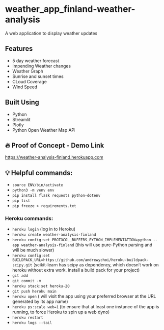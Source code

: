 # weather_app_finland-weather-analysis
A web application to display weather updates

## Features

- 5 day weather forecast
- Impending Weather changes
- Weather Graph
- Sunrise and sunset times
- CLoud Coverage
- Wind Speed

## Built Using

- Python
- Streamlit
- Plotly
- Python Open Weather Map API

## :fire: Proof of Concept - Demo Link

https://weather-analysis-finland.herokuapp.com

## :bulb: Helpful commands:
- `source ENV/bin/activate`
- `python3 -m venv env`
- `pip install flask requests python-dotenv`
- `pip list`
- `pip freeze > requirements.txt`

### Heroku commands:
- `heroku login` (log in to Heroku)
- `heroku create weather-analysis-finland`
- `heroku config:set PROTOCOL_BUFFERS_PYTHON_IMPLEMENTATION=python --app weather-analysis-finland` (this will use pure-Python parsing and will be much slower)
- `heroku config:set BUILDPACK_URL=https://github.com/andrewychoi/heroku-buildpack-scipy.git` (scikit-learn has scipy as dependency, which doesn’t work on heroku without extra work. install a build pack for your project)
- `git add`
- `git commit -m`
- `heroku stack:set heroku-20`
- `git push heroku main`
- `heroku open` ( will visit the app using your preferred browser at the URL generated by its app name)
- `heroku ps:scale web=1` (to ensure that at least one instance of the app is running, to force Heroku to spin up a web dyno)
- `heroku restart`
- `heroku logs --tail`